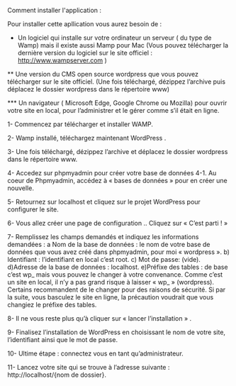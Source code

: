 Comment installer l'application :

Pour installer cette apllication vous aurez besoin de :

* Un logiciel qui installe sur votre ordinateur un serveur ( du type de Wamp) mais il existe aussi Mamp pour Mac (Vous pouvez télécharger la dernière version du logiciel sur le site officiel : http://www.wampserver.com )

** Une version du CMS open source wordpress que vous pouvez télécharger sur le site officiel.
(Une fois téléchargé, dézippez l’archive puis déplacez le dossier wordpress dans le répertoire www)

*** Un navigateur ( Microsoft Edge, Google Chrome ou Mozilla) pour ouvrir votre site en local, pour l’administrer et le gérer comme s’il était en ligne.

1- Commencez par télécharger et installer WAMP.

2- Wamp installé, téléchargez maintenant WordPress .

3- Une fois téléchargé, dézippez l’archive et déplacez le dossier wordpress dans le répertoire www.

4- Accedez sur phpmyadmin pour créer votre base de données
    4-1. Au coeur de Phpmyadmin, accédez à « bases de données » pour en créer une nouvelle.

5- Retournez sur localhost et cliquez sur le projet WordPress pour configurer le site.

6- Vous allez créer une page de configuration .. Cliquez sur « C’est parti ! »

7- Remplissez les champs demandés et indiquez les informations demandées :
    a Nom de la base de données : le nom de votre base de données que vous avez  créé dans phpmyadmin, pour moi « wordpress ».
    b) Identifiant : l’identifiant en local c’est root.
    c) Mot de passe: (vide).
    d)Adresse de la base de données : localhost.
    e)Préfixe des tables : de base c’est wp_ mais vous pouvez le changer à votre convenance. Comme c’est un site en local, il n’y a pas grand risque à laisser « wp_ » (wordpress). Certains recommandent de le changer pour des raisons de sécurité. Si par la suite, vous basculez le site en ligne, la précaution voudrait que vous changiez le préfixe des tables.

8- Il ne vous reste plus qu’à cliquer sur « lancer l’installation » .

9- Finalisez l’installation de WordPress en choisissant le nom de votre site, l’identifiant ainsi que le mot de passe.

10- Ultime étape : connectez vous en tant qu’administrateur.

11- Lancez votre site qui se trouve à l’adresse suivante : http://localhost/{nom de dossier}.
